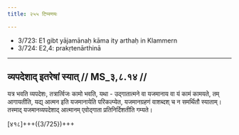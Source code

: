 ```yaml
---
title: २५५ टिप्पणयः

---
```

- 3/723: E1 gibt yājamānaḥ kāma ity arthaḥ in Klammern
- 3/724: E2,4: prakṛtenārthinā

____________________________________________


## व्यपदेशाद् इतरेषां स्यात् // MS_३,८.१४ //

यत्र भवति व्यपदेशः, तत्रार्त्विजः कामो भवति, यथा - उद्गातात्मने वा यजमानाय वा यं कामं कामयते, तम् आगायतीति, यद्य् आत्मन इति यजमानायेति परिकल्प्येत, यजमानग्रहणं वाशब्दश् च न समर्थितौ स्याताम्। तस्माद् यजमानव्यपदेशाद् आत्मानम् एवोद्गाता प्रतिनिर्दिशतीति गम्यते।

[४१८]+++({3/725})+++
